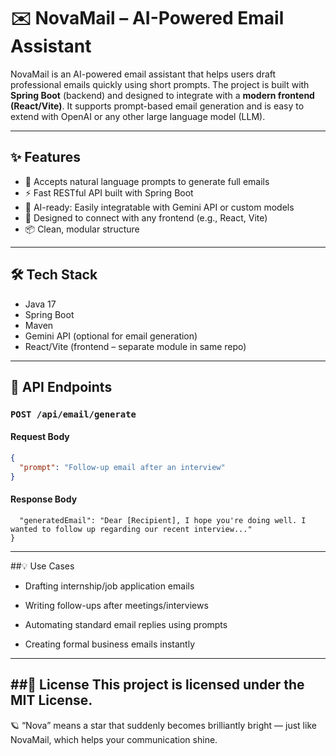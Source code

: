 # ✉️ NovaMail – AI-Powered Email Assistant

NovaMail is an AI-powered email assistant that helps users draft professional emails quickly using short prompts. The project is built with **Spring Boot** (backend) and designed to integrate with a **modern frontend (React/Vite)**. It supports prompt-based email generation and is easy to extend with OpenAI or any other large language model (LLM).

---

## ✨ Features

- 📨 Accepts natural language prompts to generate full emails  
- ⚡ Fast RESTful API built with Spring Boot  
- 🧠 AI-ready: Easily integratable with Gemini API or custom models  
- 🔗 Designed to connect with any frontend (e.g., React, Vite)  
- 📦 Clean, modular structure

---

## 🛠️ Tech Stack

- Java 17  
- Spring Boot  
- Maven  
- Gemini API (optional for email generation)  
- React/Vite (frontend – separate module in same repo)

---

## 📡 API Endpoints

### `POST /api/email/generate`

#### Request Body
```json
{
  "prompt": "Follow-up email after an interview"
}
```
#### Response Body
```json{
  "generatedEmail": "Dear [Recipient], I hope you're doing well. I wanted to follow up regarding our recent interview..."
}
```
 
---
##💡 Use Cases
- Drafting internship/job application emails

- Writing follow-ups after meetings/interviews

- Automating standard email replies using prompts

- Creating formal business emails instantly
---
##📄 License
This project is licensed under the MIT License.
---
🪐 “Nova” means a star that suddenly becomes brilliantly bright — just like NovaMail, which helps your communication shine.

